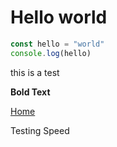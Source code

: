 # Hello world

```js
const hello = "world"
console.log(hello)
```

this is a test

<b>Bold Text</b>

<a href="./">Home</a>

Testing Speed
